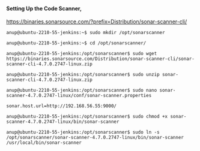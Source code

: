 #### Setting Up the Code Scanner,

https://binaries.sonarsource.com/?prefix=Distribution/sonar-scanner-cli/

`anup@ubuntu-2210-55-jenkins:~$ sudo mkdir /opt/sonarscanner`

`anup@ubuntu-2210-55-jenkins:~$ cd /opt/sonarscanner/`

`anup@ubuntu-2210-55-jenkins:/opt/sonarscanner$ sudo wget https://binaries.sonarsource.com/Distribution/sonar-scanner-cli/sonar-scanner-cli-4.7.0.2747-linux.zip`

`anup@ubuntu-2210-55-jenkins:/opt/sonarscanner$ sudo unzip sonar-scanner-cli-4.7.0.2747-linux.zip `

`anup@ubuntu-2210-55-jenkins:/opt/sonarscanner$ sudo nano sonar-scanner-4.7.0.2747-linux/conf/sonar-scanner.properties `

    sonar.host.url=http://192.168.56.55:9000/

`anup@ubuntu-2210-55-jenkins:/opt/sonarscanner$ sudo chmod +x sonar-scanner-4.7.0.2747-linux/bin/sonar-scanner`

`anup@ubuntu-2210-55-jenkins:/opt/sonarscanner$ sudo ln -s /opt/sonarscanner/sonar-scanner-4.7.0.2747-linux/bin/sonar-scanner /usr/local/bin/sonar-scanner`


